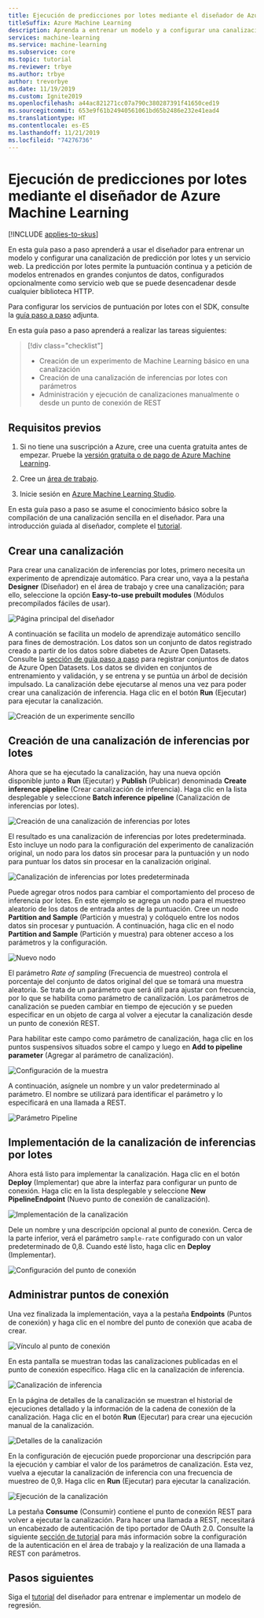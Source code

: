 ```yaml
---
title: Ejecución de predicciones por lotes mediante el diseñador de Azure Machine Learning (versión preliminar)
titleSuffix: Azure Machine Learning
description: Aprenda a entrenar un modelo y a configurar una canalización de predicción por lotes mediante el diseñador. Implemente la canalización como servicio web con parámetros que se pueda desencadenar desde cualquier biblioteca HTTP.
services: machine-learning
ms.service: machine-learning
ms.subservice: core
ms.topic: tutorial
ms.reviewer: trbye
ms.author: trbye
author: trevorbye
ms.date: 11/19/2019
ms.custom: Ignite2019
ms.openlocfilehash: a44ac821271cc07a790c380287391f41650ced19
ms.sourcegitcommit: 653e9f61b24940561061bd65b2486e232e41ead4
ms.translationtype: HT
ms.contentlocale: es-ES
ms.lasthandoff: 11/21/2019
ms.locfileid: "74276736"
---
```

# <a name="run-batch-predictions-using-azure-machine-learning-designer"></a>Ejecución de predicciones por lotes mediante el diseñador de Azure Machine Learning
[!INCLUDE [applies-to-skus](../../../includes/aml-applies-to-basic-enterprise-sku.md)]

En esta guía paso a paso aprenderá a usar el diseñador para entrenar un modelo y configurar una canalización de predicción por lotes y un servicio web. La predicción por lotes permite la puntuación continua y a petición de modelos entrenados en grandes conjuntos de datos, configurados opcionalmente como servicio web que se puede desencadenar desde cualquier biblioteca HTTP. 

Para configurar los servicios de puntuación por lotes con el SDK, consulte la [guía paso a paso](how-to-run-batch-predictions.md) adjunta.

En esta guía paso a paso aprenderá a realizar las tareas siguientes:

> [!div class="checklist"]
> * Creación de un experimento de Machine Learning básico en una canalización
> * Creación de una canalización de inferencias por lotes con parámetros
> * Administración y ejecución de canalizaciones manualmente o desde un punto de conexión de REST

## <a name="prerequisites"></a>Requisitos previos

1. Si no tiene una suscripción a Azure, cree una cuenta gratuita antes de empezar. Pruebe la [versión gratuita o de pago de Azure Machine Learning](https://aka.ms/AMLFree).

1. Cree un [área de trabajo](tutorial-1st-experiment-sdk-setup.md).

1. Inicie sesión en [Azure Machine Learning Studio](https://ml.azure.com/).

En esta guía paso a paso se asume el conocimiento básico sobre la compilación de una canalización sencilla en el diseñador. Para una introducción guiada al diseñador, complete el [tutorial](tutorial-designer-automobile-price-train-score.md). 

## <a name="create-a-pipeline"></a>Crear una canalización

Para crear una canalización de inferencias por lotes, primero necesita un experimento de aprendizaje automático. Para crear uno, vaya a la pestaña **Designer** (Diseñador) en el área de trabajo y cree una canalización; para ello, seleccione la opción **Easy-to-use prebuilt modules** (Módulos precompilados fáciles de usar).

![Página principal del diseñador](media/how-to-run-batch-predictions-designer/designer-batch-scoring-1.png)

A continuación se facilita un modelo de aprendizaje automático sencillo para fines de demostración. Los datos son un conjunto de datos registrado creado a partir de los datos sobre diabetes de Azure Open Datasets. Consulte la [sección de guía paso a paso](how-to-create-register-datasets.md#create-datasets-with-azure-open-datasets) para registrar conjuntos de datos de Azure Open Datasets. Los datos se dividen en conjuntos de entrenamiento y validación, y se entrena y se puntúa un árbol de decisión impulsado. La canalización debe ejecutarse al menos una vez para poder crear una canalización de inferencia. Haga clic en el botón **Run** (Ejecutar) para ejecutar la canalización.

![Creación de un experimente sencillo](media/how-to-run-batch-predictions-designer/designer-batch-scoring-2.png)

## <a name="create-a-batch-inference-pipeline"></a>Creación de una canalización de inferencias por lotes

Ahora que se ha ejecutado la canalización, hay una nueva opción disponible junto a **Run** (Ejecutar) y **Publish** (Publicar) denominada **Create inference pipeline** (Crear canalización de inferencia). Haga clic en la lista desplegable y seleccione **Batch inference pipeline** (Canalización de inferencias por lotes).

![Creación de una canalización de inferencias por lotes](media/how-to-run-batch-predictions-designer/designer-batch-scoring-5.png)

El resultado es una canalización de inferencias por lotes predeterminada. Esto incluye un nodo para la configuración del experimento de canalización original, un nodo para los datos sin procesar para la puntuación y un nodo para puntuar los datos sin procesar en la canalización original.

![Canalización de inferencias por lotes predeterminada](media/how-to-run-batch-predictions-designer/designer-batch-scoring-6.png)

Puede agregar otros nodos para cambiar el comportamiento del proceso de inferencia por lotes. En este ejemplo se agrega un nodo para el muestreo aleatorio de los datos de entrada antes de la puntuación. Cree un nodo **Partition and Sample** (Partición y muestra) y colóquelo entre los nodos datos sin procesar y puntuación. A continuación, haga clic en el nodo **Partition and Sample** (Partición y muestra) para obtener acceso a los parámetros y la configuración.

![Nuevo nodo](media/how-to-run-batch-predictions-designer/designer-batch-scoring-7.png)

El parámetro *Rate of sampling* (Frecuencia de muestreo) controla el porcentaje del conjunto de datos original del que se tomará una muestra aleatoria. Se trata de un parámetro que será útil para ajustar con frecuencia, por lo que se habilita como parámetro de canalización. Los parámetros de canalización se pueden cambiar en tiempo de ejecución y se pueden especificar en un objeto de carga al volver a ejecutar la canalización desde un punto de conexión REST. 

Para habilitar este campo como parámetro de canalización, haga clic en los puntos suspensivos situados sobre el campo y luego en **Add to pipeline parameter** (Agregar al parámetro de canalización). 

![Configuración de la muestra](media/how-to-run-batch-predictions-designer/designer-batch-scoring-8.png)

A continuación, asígnele un nombre y un valor predeterminado al parámetro. El nombre se utilizará para identificar el parámetro y lo especificará en una llamada a REST.

![Parámetro Pipeline](media/how-to-run-batch-predictions-designer/designer-batch-scoring-9.png)

## <a name="deploy-batch-inferencing-pipeline"></a>Implementación de la canalización de inferencias por lotes

Ahora está listo para implementar la canalización. Haga clic en el botón **Deploy** (Implementar) que abre la interfaz para configurar un punto de conexión. Haga clic en la lista desplegable y seleccione **New PipelineEndpoint** (Nuevo punto de conexión de canalización).

![Implementación de la canalización](media/how-to-run-batch-predictions-designer/designer-batch-scoring-10.png)

Dele un nombre y una descripción opcional al punto de conexión. Cerca de la parte inferior, verá el parámetro `sample-rate` configurado con un valor predeterminado de 0,8. Cuando esté listo, haga clic en **Deploy** (Implementar).

![Configuración del punto de conexión](media/how-to-run-batch-predictions-designer/designer-batch-scoring-11.png)

## <a name="manage-endpoints"></a>Administrar puntos de conexión 

Una vez finalizada la implementación, vaya a la pestaña **Endpoints** (Puntos de conexión) y haga clic en el nombre del punto de conexión que acaba de crear.

![Vínculo al punto de conexión](media/how-to-run-batch-predictions-designer/designer-batch-scoring-12.png)

En esta pantalla se muestran todas las canalizaciones publicadas en el punto de conexión específico. Haga clic en la canalización de inferencia.

![Canalización de inferencia](media/how-to-run-batch-predictions-designer/designer-batch-scoring-13.png)

En la página de detalles de la canalización se muestran el historial de ejecuciones detallado y la información de la cadena de conexión de la canalización. Haga clic en el botón **Run** (Ejecutar) para crear una ejecución manual de la canalización.

![Detalles de la canalización](media/how-to-run-batch-predictions-designer/designer-batch-scoring-14.png)

En la configuración de ejecución puede proporcionar una descripción para la ejecución y cambiar el valor de los parámetros de canalización. Esta vez, vuelva a ejecutar la canalización de inferencia con una frecuencia de muestreo de 0,9. Haga clic en **Run** (Ejecutar) para ejecutar la canalización.

![Ejecución de la canalización](media/how-to-run-batch-predictions-designer/designer-batch-scoring-15.png)

La pestaña **Consume** (Consumir) contiene el punto de conexión REST para volver a ejecutar la canalización. Para hacer una llamada a REST, necesitará un encabezado de autenticación de tipo portador de OAuth 2.0. Consulte la siguiente [sección de tutorial](tutorial-pipeline-batch-scoring-classification.md#publish-and-run-from-a-rest-endpoint) para más información sobre la configuración de la autenticación en el área de trabajo y la realización de una llamada a REST con parámetros.

## <a name="next-steps"></a>Pasos siguientes

Siga el [tutorial](tutorial-designer-automobile-price-train-score.md) del diseñador para entrenar e implementar un modelo de regresión.
